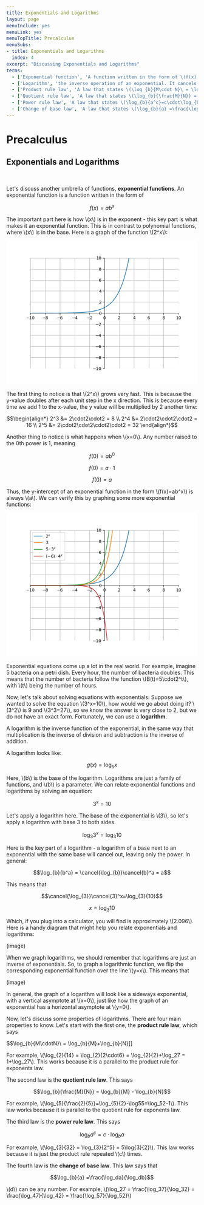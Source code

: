 ```yaml
---
title: Exponentials and Logarithms
layout: page
menuInclude: yes
menuLink: yes
menuTopTitle: Precalculus
menuSubs:
- title: Exponentials and Logarithms
  index: 4
excerpt: "Discussing Exponentials and Logarithms"
terms:
  - ['Exponential function', 'A function written in the form of \(f(x) = ab^x\), where \(a\) and \(b\) are parameters. Exponential functions grow very fast.']
  - ['Logarithm', 'the inverse operation of an exponential. It cancels out the base of an exponential.']
  - ['Product rule law', 'A law that states \(\log_{b}{M\cdot N}\ = \log_{b}{M}+\log_{b}{N}\). It can split apart multiplication inside a logarithm.']
  - ['Quotient rule law', 'A law that states \(\log_{b}{\frac{M}{N}} = \log_{b}{M} - \log_{b}{N}\). It can split apart division inside a logarithm.']
  - ['Power rule law', 'A law that states \(\log_{b}{a^c}=c\cdot\log_{b}{a}\). It can bring down the exponent inside a logarithm.']
  - ['Change of base law', 'A law that states \(\log_{b}{a} =\frac{\log_da}{\log_db}\). Useful when there are two logarithms with different bases in an equation, because one logarithm can be changed so that their bases match.']
---
```



<h1>Precalculus</h1>

<h2>Exponentials and Logarithms</h2><br>

Let's discuss another umbrella of functions, <b>exponential functions</b>. An exponential function is a function written in the form of

$$f(x)=ab^x$$

The important part here is how \\(x\\) is in the exponent - this key part is what makes it an exponential function. This is in contrast to polynomial functions, where \\(x\\) is in the base. Here is a graph of the function \\(2^x\\):

<img src="../../visuals/2^x.png">

The first thing to notice is that \\(2^x\\) grows very fast. This is because the y-value doubles after each unit step in the x direction. This is because every time we add 1 to the x-value, the y value will be multiplied by 2 another time:

$$\begin{align*}
2^3 &= 2\cdot2\cdot2 = 8 \\
2^4 &= 2\cdot2\cdot2\cdot2 = 16 \\
2^5 &= 2\cdot2\cdot2\cdot2\cdot2 = 32
\end{align*}$$

Another thing to notice is what happens when \\(x=0\\). Any number raised to the 0th power is 1, meaning

$$f(0)=ab^0$$

$$f(0)=a\cdot1$$

$$f(0)=a$$

Thus, the y-intercept of an exponential function in the form \\(f(x)=ab^x\\) is always \\(a\\). We can verify this by graphing some more exponential functions:

<img src="../../visuals/exponentials.png">

Exponential equations come up a lot in the real world. For example, imagine 5 bacteria on a petri dish. Every hour, the number of bacteria doubles. This means that the number of bacteria follow the function \\(B(t)=5\cdot2^t\\), with \\(t\\) being the number of hours.


Now, let's talk about solving equations with exponentials. Suppose we wanted to solve the equation \\(3^x=10\\), how would we go about doing it? \\(3^2\\) is 9 and \\(3^3=27\\), so we know the answer is very close to 2, but we do not have an exact form. Fortunately, we can use a <b>logarithm</b>.

A logarithm is the inverse function of the exponential, in the same way that multiplication is the inverse of division and subtraction is the inverse of addition.

A logarithm looks like:

$$g(x)=\log_bx$$

Here, \\(b\\) is the base of the logarithm. Logarithms are just a family of functions, and \\(b\\) is a parameter. We can relate exponential functions and logarithms by solving an equation:

$$3^x=10$$

Let's apply a logarithm here. The base of the exponential is \\(3\\), so let's apply a logarithm with base 3 to both sides.

$$\log_{3}{3^x}=\log_{3}{10}$$

Here is the key part of a logarithm - a logarithm of a base next to an exponential with the same base will cancel out, leaving only the power. In general:

$$\log_{b}{b^a} = \cancel{\log_{b}}\cancel{b}^a = a$$

This means that

$$\cancel{\log_{3}}\cancel{3}^x=\log_{3}{10}$$

$$x=\log_{3}{10}$$

Which, if you plug into a calculator, you will find is approximately \\(2.096\\). Here is a handy diagram that might help you relate exponentials and logarithms:

(image)

When we graph logarithms, we should remember that logarithms are just an inverse of exponentials. So, to graph a logarithmic function, we flip the corresponding exponential function over the line \\(y=x\\). This means that

(image)

In general, the graph of a logarithm will look like a sideways exponential, with a vertical asymptote at \\(x=0\\), just like how the graph of an exponential has a horizontal asymptote at \\(y=0\\).

Now, let's discuss some properties of logarithms. There are four main properties to know. Let's start with the first one, the <b>product rule law</b>, which says

$$\log_{b}{M\cdotN}\ = \log_{b}{M}+\log_{b}{N}]]

For example, \\(\log_{2}{14} = \log_{2}{2\cdot6} = \log_{2}{2}+\log_27 = 1+\log_27\\). This works because it is a parallel to the product rule for exponents law.

The second law is the <b>quotient rule law</b>. This says

$$\log_{b}{\frac{M}{N}} = \log_{b}{M} - \log_{b}{N}$$

For example, \\(\log_{5}{\frac{2}{5}}=\log_{5}{2}-\log55=\log_52-1\\). This law works because it is parallel to the quotient rule for exponents law.

The third law is the <b>power rule law</b>. This says

$$\log_{b}{a^c}=c\cdot\log_{b}{a}$$

For example, \\(\log_{3}{32} = \log_{3}{2^5} = 5\log{3}{2}\\). This law works because it is just the product rule repeated \\(c\\) times.

The fourth law is the <b>change of base law</b>. This law says that

$$\log_{b}{a} =\frac{\log_da}{\log_db}$$

\\(d\\) can be any number. For example, \\(\log_27 = \frac{\log_37}{\log_32} = \frac{\log_47}{\log_42} = \frac{\log_57}{\log_52}\\)
